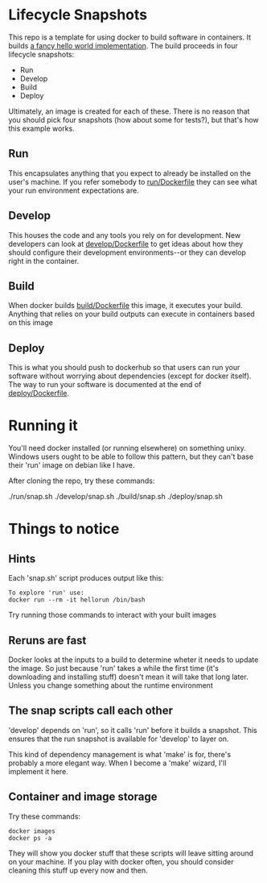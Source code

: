 # Lifecycle Snapshots

This repo is a template for using docker to build software in containers.  It builds [a fancy hello world implementation](https://github.com/MatrixManAtYrService/hello-cpp-linwin).  The build proceeds in four lifecycle snapshots:
- Run
- Develop
- Build
- Deploy

Ultimately, an image is created for each of these.  There is no reason that you should pick four snapshots (how about some for tests?), but that's how this example works.

## Run
This encapsulates anything that you expect to already be installed on the user's machine.  If you refer somebody to [run/Dockerfile](run/Dockerfile) they can see what your run environment expectations are.

## Develop 
This houses the code and any tools you rely on for development.  New developers can look at [develop/Dockerfile](develop/Dockerfile) to get ideas about how they should configure their development environments--or they can develop right in the container.

## Build
When docker builds [build/Dockerfile](build/Dockerfile) this image, it executes your build.  Anything that relies on your build outputs can execute in containers based on this image

## Deploy
This is what you should push to dockerhub so that users can run your software without worrying about dependencies (except for docker itself).  The way to run your software is documented at the end of [deploy/Dockerfile](deploy/Dockerfile).

# Running it

You'll need docker installed (or running elsewhere) on something unixy.  Windows users ought to be able to follow this pattern, but they can't base their 'run' image on debian like I have.

After cloning the repo, try these commands:

./run/snap.sh
./develop/snap.sh
./build/snap.sh
./deploy/snap.sh

# Things to notice

## Hints
Each 'snap.sh' script produces output like this:

    To explore 'run' use:
    docker run --rm -it hellorun /bin/bash

Try running those commands to interact with your built images

## Reruns are fast

Docker looks at the inputs to a build to determine wheter it needs to update the image.  So just because 'run' takes a while the first time (it's downloading and installing stuff) doesn't mean it will take that long later.  Unless you change something about the runtime environment

## The snap scripts call each other

'develop' depends on 'run', so it calls 'run' before it builds a snapshot.  This ensures that the run snapshot is available for 'develop' to layer on.

This kind of dependency management is what 'make' is for, there's probably a more elegant way.  When I become a 'make' wizard, I'll implement it here.

## Container and image storage
Try these commands:

    docker images
    docker ps -a

They will show you docker stuff that these scripts will leave sitting around on your machine.  If you play with docker often, you should consider cleaning this stuff up every now and then.




